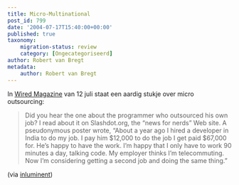 ```yaml
---
title: Micro-Multinational
post_id: 799
date: '2004-07-17T15:40:00+00:00'
published: true
taxonomy:
    migration-status: review
    category: [Ongecategoriseerd]
author: Robert van Bregt
metadata:
    author: Robert van Bregt
---
```

In [Wired Magazine](https://web.archive.org/web/20050207103957/http://www.wired.com/wired/archive/12.07/view.html?pg=2) van 12 juli staat een aardig stukje over micro outsourcing:

> Did you hear the one about the programmer who outsourced his own job? I read about it on Slashdot.org, the “news for nerds” Web site. A pseudonymous poster wrote, “About a year ago I hired a developer in India to do my job. I pay him $12,000 to do the job I get paid $67,000 for. He’s happy to have the work. I’m happy that I only have to work 90 minutes a day, talking code. My employer thinks I’m telecommuting. Now I’m considering getting a second job and doing the same thing.”

(via [inluminent](https://web.archive.org/web/20050207103957/http://www.inluminent.com/mt-tb.cgi?__mode=view&entry_id=1141))